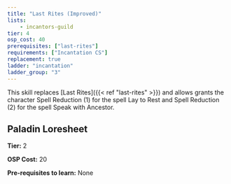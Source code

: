 ```yaml
---
title: "Last Rites (Improved)"
lists:
    - incantors-guild
tier: 4
osp_cost: 40
prerequisites: ["last-rites"]
requirements: ["Incantation CS"]
replacement: true
ladder: "incantation"
ladder_group: "3"
---
```

This skill replaces [Last Rites]({{< ref "last-rites" >}}) and allows grants the character Spell Reduction (1) for the spell Lay to Rest and Spell Reduction (2) for the spell Speak with Ancestor.


## Paladin Loresheet

**Tier:** 2

**OSP Cost:** 20

**Pre-requisites to learn:** None